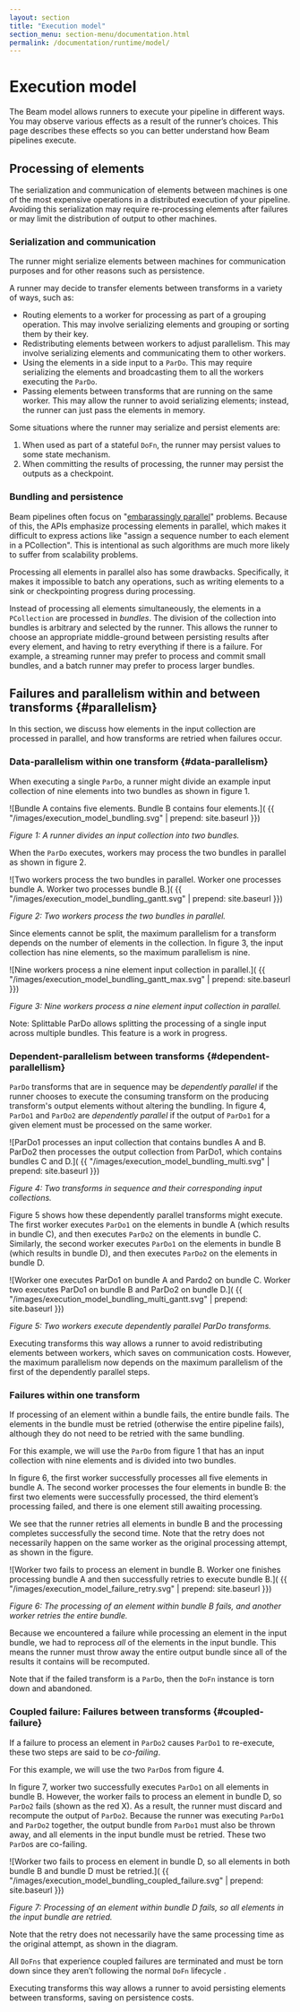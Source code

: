 ```yaml
---
layout: section
title: "Execution model"
section_menu: section-menu/documentation.html
permalink: /documentation/runtime/model/
---
```

<!--
Licensed under the Apache License, Version 2.0 (the "License");
you may not use this file except in compliance with the License.
You may obtain a copy of the License at

http://www.apache.org/licenses/LICENSE-2.0

Unless required by applicable law or agreed to in writing, software
distributed under the License is distributed on an "AS IS" BASIS,
WITHOUT WARRANTIES OR CONDITIONS OF ANY KIND, either express or implied.
See the License for the specific language governing permissions and
limitations under the License.
-->

# Execution model

The Beam model allows runners to execute your pipeline in different ways. You
may observe various effects as a result of the runner’s choices. This page
describes these effects so you can better understand how Beam pipelines execute.

## Processing of elements

The serialization and communication of elements between machines is one of the
most expensive operations in a distributed execution of your pipeline. Avoiding
this serialization may require re-processing elements after failures or may
limit the distribution of output to other machines.

### Serialization and communication

The runner might serialize elements between machines for communication purposes
and for other reasons such as persistence.

A runner may decide to transfer elements between transforms in a variety of
ways, such as:

*   Routing elements to a worker for processing as part of a grouping operation.
    This may involve serializing elements and grouping or sorting them by their
    key.
*   Redistributing elements between workers to adjust parallelism. This may
    involve serializing elements and communicating them to other workers.
*   Using the elements in a side input to a `ParDo`. This may require
    serializing the elements and broadcasting them to all the workers executing
    the `ParDo`.
*   Passing elements between transforms that are running on the same worker.
    This may allow the runner to avoid serializing elements; instead, the runner
    can just pass the elements in memory.

Some situations where the runner may serialize and persist elements are:

1. When used as part of a stateful `DoFn`, the runner may persist values to some
   state mechanism.
1. When committing the results of processing, the runner may persist the outputs
   as a checkpoint.

### Bundling and persistence

Beam pipelines often focus on "[embarassingly parallel](https://en.wikipedia.org/wiki/embarrassingly_parallel)"
problems. Because of this, the APIs emphasize processing elements in parallel,
which makes it difficult to express actions like "assign a sequence number to
each element in a PCollection". This is intentional as such algorithms are much
more likely to suffer from scalability problems.

Processing all elements in parallel also has some drawbacks. Specifically, it
makes it impossible to batch any operations, such as writing elements to a sink
or checkpointing progress during processing.

Instead of processing all elements simultaneously, the elements in a
`PCollection` are processed in _bundles_. The division of the collection into
bundles is arbitrary and selected by the runner. This allows the runner to
choose an appropriate middle-ground between persisting results after every
element, and having to retry everything if there is a failure. For example, a
streaming runner may prefer to process and commit small bundles, and a batch
runner may prefer to process larger bundles.

## Failures and parallelism within and between transforms {#parallelism}

In this section, we discuss how elements in the input collection are processed
in parallel, and how transforms are retried when failures occur.

### Data-parallelism within one transform {#data-parallelism}

When executing a single `ParDo`, a runner might divide an example input
collection of nine elements into two bundles as shown in figure 1.

![Bundle A contains five elements. Bundle B contains four elements.](
  {{ "/images/execution_model_bundling.svg" | prepend: site.baseurl }})

*Figure 1: A runner divides an input collection into two bundles.*

When the `ParDo` executes, workers may process the two bundles in parallel as
shown in figure 2.

![Two workers process the two bundles in parallel. Worker one processes bundle
  A. Worker two processes bundle B.](
  {{ "/images/execution_model_bundling_gantt.svg" | prepend: site.baseurl }})

*Figure 2: Two workers process the two bundles in parallel.*

Since elements cannot be split, the maximum parallelism for a transform depends
on the number of elements in the collection. In figure 3, the input collection
has nine elements, so the maximum parallelism is nine.

![Nine workers process a nine element input collection in parallel.](
  {{ "/images/execution_model_bundling_gantt_max.svg" | prepend: site.baseurl }})

*Figure 3: Nine workers process a nine element input collection in parallel.*

Note: Splittable ParDo allows splitting the processing of a single input across
multiple bundles. This feature is a work in progress.

### Dependent-parallelism between transforms {#dependent-parallellism}

`ParDo` transforms that are in sequence may be _dependently parallel_ if the
runner chooses to execute the consuming transform on the producing transform's
output elements without altering the bundling. In figure 4, `ParDo1` and
`ParDo2` are _dependently parallel_ if the output of `ParDo1` for a given
element must be processed on the same worker.

![ParDo1 processes an input collection that contains bundles A and B. ParDo2 then
  processes the output collection from ParDo1, which contains bundles C and D.](
  {{ "/images/execution_model_bundling_multi.svg" | prepend: site.baseurl }})

*Figure 4: Two transforms in sequence and their corresponding input collections.*

Figure 5 shows how these dependently parallel transforms might execute. The
first worker executes `ParDo1` on the elements in bundle A (which results in
bundle C), and then executes `ParDo2` on the elements in bundle C. Similarly,
the second worker executes `ParDo1` on the elements in bundle B (which results
in bundle D), and then executes `ParDo2` on the elements in bundle D.

![Worker one executes ParDo1 on bundle A and Pardo2 on bundle C. Worker two
  executes ParDo1 on bundle B and ParDo2 on bundle D.](
  {{ "/images/execution_model_bundling_multi_gantt.svg" | prepend: site.baseurl }})

*Figure 5: Two workers execute dependently parallel ParDo transforms.*

Executing transforms this way allows a runner to avoid redistributing elements
between workers, which saves on communication costs. However, the maximum parallelism
now depends on the maximum parallelism of the first of the dependently parallel
steps.

### Failures within one transform

If processing of an element within a bundle fails, the entire bundle fails. The
elements in the bundle must be retried (otherwise the entire pipeline fails),
although they do not need to be retried with the same bundling.

For this example, we will use the `ParDo` from figure 1 that has an input
collection with nine elements and is divided into two bundles.

In figure 6, the first worker successfully processes all five elements in bundle
A. The second worker processes the four elements in bundle B: the first two
elements were successfully processed, the third element’s processing failed, and
there is one element still awaiting processing.

We see that the runner retries all elements in bundle B and the processing
completes successfully the second time. Note that the retry does not necessarily
happen on the same worker as the original processing attempt, as shown in the
figure.

![Worker two fails to process an element in bundle B. Worker one finishes
  processing bundle A and then successfully retries to execute bundle B.](
  {{ "/images/execution_model_failure_retry.svg" | prepend: site.baseurl }})

*Figure 6: The processing of an element within bundle B fails, and another worker
retries the entire bundle.*

Because we encountered a failure while processing an element in the input
bundle, we had to reprocess _all_ of the elements in the input bundle. This means
the runner must throw away the entire output bundle since all of the results it
contains will be recomputed.

Note that if the failed transform is a `ParDo`, then the `DoFn` instance is torn
down and abandoned.

### Coupled failure: Failures between transforms {#coupled-failure}

If a failure to process an element in `ParDo2` causes `ParDo1` to re-execute,
these two steps are said to be _co-failing_.

For this example, we will use the two `ParDo`s from figure 4.

In figure 7, worker two successfully executes `ParDo1` on all elements in bundle
B. However, the worker fails to process an element in bundle D, so `ParDo2`
fails (shown as the red X). As a result, the runner must discard and recompute
the output of `ParDo2`. Because the runner was executing `ParDo1` and `ParDo2`
together, the output bundle from `ParDo1` must also be thrown away, and all
elements in the input bundle must be retried. These two `ParDo`s are co-failing.

![Worker two fails to process en element in bundle D, so all elements in both
  bundle B and bundle D must be retried.](
  {{ "/images/execution_model_bundling_coupled_failure.svg" | prepend: site.baseurl }})

*Figure 7: Processing of an element within bundle D fails, so all elements in
the input bundle are retried.*

Note that the retry does not necessarily have the same processing time as the
original attempt, as shown in the diagram.

All `DoFns` that experience coupled failures are terminated and must be torn
down since they aren’t following the normal `DoFn` lifecycle .

Executing transforms this way allows a runner to avoid persisting elements
between transforms, saving on persistence costs.
